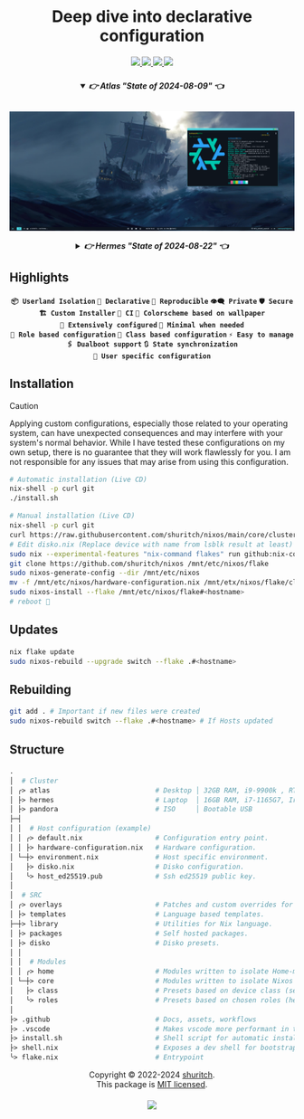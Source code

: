 <h1 align="center">Deep dive into declarative configuration</h1>

<h5 align="center">
  <a href="https://github.com/shuritch/nixos/issues">
    <img src="https://img.shields.io/github/issues/shuritch/nixos?color=dd5c89&labelColor=282828&style=for-the-badge&logo=sparkfun&logoColor=dd5c89">
  </a>
  <a href="https://github.com/shuritch/nixos/stargazers">
    <img src="https://img.shields.io/github/repo-size/shuritch/nixos?color=9c76ef&labelColor=282828&style=for-the-badge&logo=github&logoColor=9c76ef">
  </a>
  <a href="https://github.com/shuritch/nixos">
    <img src="https://img.shields.io/badge/NixOS-unstable-blue.svg?style=for-the-badge&labelColor=282828&logo=NixOS&logoColor=2ba1f6&color=2ba1f6">
  </a>
  <a href="https://github.com/shuritch/nixos/blob/main/.github/LICENCE">
    <img src="https://img.shields.io/static/v1.svg?style=for-the-badge&label=License&message=MIT&colorA=282828&colorB=00b557&logo=unlicense&logoColor=00b557&"/>
  </a>
</h5>

<h5 align="center">

<details open="true">
  <summary><b>👉 Atlas</b> <i>"</i>State of 2024-08-09<i>"</i> 👈</summary><br/>

![Atlas](./assets/atlas.png "State of 2024-08-09")

</details>

<details >
  <summary><b>👉 Hermes</b> <i>"</i>State of 2024-08-22<i>"</i> 👈</summary><br/>

![Hermes](./assets/hermes.jpg "State of 2024-08-22")

</details>

</h5>

<h2 >Highlights</h2>
<h4 align="center">

<code>📦&nbsp;Userland&nbsp;Isolation</code>
<code>🍙&nbsp;Declarative</code>
<code>🌱&nbsp;Reproducible</code>
<code>👁️‍🗨️&nbsp;Private</code>
<code>🛡️&nbsp;Secure</code>
<code>🏗️&nbsp;Custom&nbsp;Installer</code>
<code>🧪&nbsp;CI</code>
<code>🎨&nbsp;Colorscheme&nbsp;based&nbsp;on&nbsp;wallpaper</code>
<code>🔧&nbsp;Extensively&nbsp;configured</code>
<code>🐧&nbsp;Minimal&nbsp;when&nbsp;needed</code>
<code>🧳&nbsp;Role&nbsp;based&nbsp;configuration</code>
<code>🚀&nbsp;Class&nbsp;based&nbsp;configuration</code>
<code>⚡&nbsp;Easy&nbsp;to&nbsp;manage</code>
<code>🖇️&nbsp;D️ualboot&nbsp;support</code>
<code>🔃&nbsp;State&nbsp;synchronization</code>
<code>🗿&nbsp;User&nbsp;specific&nbsp;configuration</code>

</h5>

## Installation

> [!CAUTION]
>
> Applying custom configurations, especially those related to your operating system, can have unexpected consequences and may interfere with your system's normal behavior. While I have tested these configurations on my own setup, there is no guarantee that they will work flawlessly for you. I am not responsible for any issues that may arise from using this configuration.

```bash
# Automatic installation (Live CD)
nix-shell -p curl git
./install.sh
```

```bash
# Manual installation (Live CD)
nix-shell -p curl git
curl https://raw.githubusercontent.com/shuritch/nixos/main/core/cluster/<hostname>/disko.nix > /mnt/config/disko.nix
# Edit disko.nix (Replace device with name from lsblk result at least)
sudo nix --experimental-features "nix-command flakes" run github:nix-community/disko -- --mode disko /mnt/config/disko.nix
git clone https://github.com/shuritch/nixos /mnt/etc/nixos/flake
sudo nixos-generate-config --dir /mnt/etc/nixos
mv -f /mnt/etc/nixos/hardware-configuration.nix /mnt/etx/nixos/flake/cluster/<hostname>
sudo nixos-install --flake /mnt/etc/nixos/flake#<hostname>
# reboot 🚀
```

## Updates

```bash
nix flake update
sudo nixos-rebuild --upgrade switch --flake .#<hostname>
```

## Rebuilding

```bash
git add . # Important if new files were created
sudo nixos-rebuild switch --flake .#<hostname> # If Hosts updated
```

## Structure

```graphql
.
│  # Cluster
│ ╭> atlas                          # Desktop │ 32GB RAM, i9-9900k , RTX 2080S & UHD630 │ Hyprland
│ ├> hermes                         # Laptop  │ 16GB RAM, i7-1165G7, Iris XE G7         │ Hyprland
│ ├> pandora                        # ISO     │ Bootable USB                            │ TTY
├─┤
│ │  # Host configuration (example)
│ │ ╭> default.nix                  # Configuration entry point.
│ │ ├> hardware-configuration.nix   # Hardware configuration.
│ └─┼> environment.nix              # Host specific environment.
│   ├> disko.nix                    # Disko configuration.
│   ╰> host_ed25519.pub             # Ssh ed25519 public key.
│
│  # SRC
│ ╭> overlays                       # Patches and custom overrides for some packages.
│ ├> templates                      # Language based templates.
├─┼> library                        # Utilities for Nix language.
│ ├> packages                       # Self hosted packages.
│ ├> disko                          # Disko presets.
│ │
│ │  # Modules
│ │ ╭> home                         # Modules written to isolate Home-manager configuration.
│ └─┼> core                         # Modules written to isolate Nixos configuration.
│   ├> class                        # Presets based on device class (server, desktop, etc).
│   ╰> roles                        # Presets based on chosen roles (headless, dev-kit, etc).
│
├> .github                          # Docs, assets, workflows
├> .vscode                          # Makes vscode more performant in this directory.
├> install.sh                       # Shell script for automatic installation.
├> shell.nix                        # Exposes a dev shell for bootstrapping.
╰> flake.nix                        # Entrypoint
```

<p align="center">
Copyright © 2022-2024 <a href="https://github.com/shuritch">shuritch</a>.<br/>
This package is <a href="./LICENSE">MIT licensed</a>.<br/>
</p>

<h5 align="center">
<img href="https://builtwithnix.org" src="https://builtwithnix.org/badge.svg"/>
</h5>
